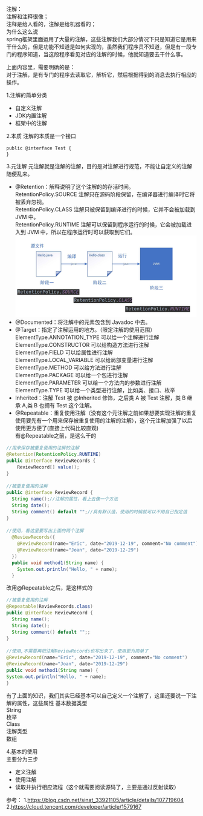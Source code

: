 注解：  
注解和注释很像；  
注释是给人看的，注解是给机器看的；  
为什么这么说  
spring框架里面运用了大量的注解，这些注解我们大部分情况下只是知道它是用来干什么的，但是功能不知道是如何实现的，虽然我们程序员不知道，但是有一段专门的程序知道，当这段程序看见对应的注解的时候，他就知道要去干什么事。  

上面内容里，需要明确的是：  
对于注解，是有专门的程序去读取它，解析它，然后根据得到的消息去执行相应的操作。  


1.注解的简单分类  
* 自定义注解
* JDK内置注解
* 框架中的注解


2.本质
注解的本质是一个接口
```
public @interface Test {
}
```

3.元注解
元注解就是注解的注解，目的是对注解进行规范，不能让自定义的注解随便乱来。
* @Retention：解释说明了这个注解的的存活时间。  
    RetentionPolicy.SOURCE 注解只在源码阶段保留，在编译器进行编译时它将被丢弃忽视。  
    RetentionPolicy.CLASS 注解只被保留到编译进行的时候，它并不会被加载到 JVM 中。  
    RetentionPolicy.RUNTIME 注解可以保留到程序运行的时候，它会被加载进入到 JVM 中，所以在程序运行时可以获取到它们。  
    ![@Retention](../../image/java基础/元注解retention.png "@Retention")
* @Documented：将注解中的元素包含到 Javadoc 中去。  
* @Target：指定了注解运用的地方。（限定注解的使用范围）  
    ElementType.ANNOTATION_TYPE 可以给一个注解进行注解  
    ElementType.CONSTRUCTOR 可以给构造方法进行注解  
    ElementType.FIELD 可以给属性进行注解  
    ElementType.LOCAL_VARIABLE 可以给局部变量进行注解  
    ElementType.METHOD 可以给方法进行注解  
    ElementType.PACKAGE 可以给一个包进行注解  
    ElementType.PARAMETER 可以给一个方法内的参数进行注解  
    ElementType.TYPE 可以给一个类型进行注解，比如类、接口、枚举  
* Inherited：注解 Test 被 @Inherited 修饰，之后类 A 被 Test 注解，类 B 继承 A,类 B 也拥有 Test 这个注解。  
* @Repeatable：重复使用注解（没有这个元注解之前如果想要实现注解的重复使用要先有一个用来保存被重复使用的注解的注解），这个元注解加强了以后使用更方便了(直接上代码比较直观)  
有@Repeatable之前，是这么干的  
```java
//用来保存被重复使用的注解的注解
@Retention(RetentionPolicy.RUNTIME)
public @interface ReviewRecords {
    ReviewRecord[] value();
}

//被重复使用的注解
public @interface ReviewRecord {
  String name();//注解的属性，看上去像一个方法
  String date();
  String comment() default "";//具有默认值，使用的时候就可以不用自己指定值
}

//使用，看这里要写出上面的两个注解
  @ReviewRecords({
    @ReviewRecord(name="Eric", date="2019-12-19", comment="No comment"),//这里可以看出给多个属性赋值的时候要指明赋值给谁，只有一个，且没有指明的话就会赋值给value
    @ReviewRecord(name="Joan", date="2019-12-29")
  })
  public void method1(String name) {
    System.out.println("Hello, " + name);
  }
```  
改用@Repeatable之后，是这样式的
```java
//被重复使用的注解
@Repeatable(ReviewRecords.class)
public @interface ReviewRecord {
  String name();
  String date();
  String comment() default "";;
}

//使用,不需要再把注解ReviewRecords也写出来了，使用更为简单了
@ReviewRecord(name="Eric", date="2019-12-19", comment="No comment")
@ReviewRecord(name="Joan", date="2019-12-29")
public void method1(String name) {
System.out.println("Hello, " + name);
}
```
有了上面的知识，我们其实已经基本可以自己定义一个注解了，这里还要说一下注解的属性，这些属性
基本数据类型  
String  
枚举  
Class  
注解类型  
数组  

4.基本的使用  
主要分为三步  
* 定义注解
* 使用注解
* 读取并执行相应流程（这个就需要阅读源码了，主要是通过反射读取）

参考：
1.https://blog.csdn.net/sinat_33921105/article/details/107719604
2.https://cloud.tencent.com/developer/article/1579167











